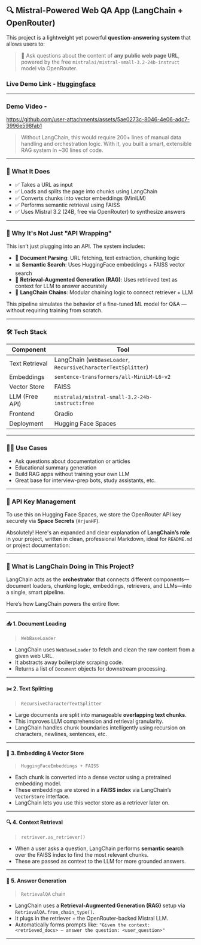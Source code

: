 ## 🔍 Mistral-Powered Web QA App (LangChain + OpenRouter)

This project is a lightweight yet powerful **question-answering system** that allows users to:

> 🧠 Ask questions about the content of **any public web page URL**, powered by the free `mistralai/mistral-small-3.2-24b-instruct` model via OpenRouter.


### Live Demo Link - [Huggingface](https://huggingface.co/spaces/ajnx014/Langchain-RAG-QA-BOT) 
---

### Demo Video - 
https://github.com/user-attachments/assets/5ae0273c-8046-4e06-adc7-3996e598fab1

> Without LangChain, this would require 200+ lines of manual data handling and orchestration logic. With it, you built a smart, extensible RAG system in \~30 lines of code.
---

### 🚀 What It Does

* ✅ Takes a URL as input
* ✅ Loads and splits the page into chunks using LangChain
* ✅ Converts chunks into vector embeddings (MiniLM)
* ✅ Performs semantic retrieval using FAISS
* ✅ Uses Mistral 3.2 (24B, free via OpenRouter) to synthesize answers

---

### 🧠 Why It's Not Just "API Wrapping"

This isn’t just plugging into an API. The system includes:

* 📄 **Document Parsing**: URL fetching, text extraction, chunking logic
* 📊 **Semantic Search**: Uses HuggingFace embeddings + FAISS vector search
* 🔄 **Retrieval-Augmented Generation (RAG)**: Uses retrieved text as context for LLM to answer accurately
* 🧩 **LangChain Chains**: Modular chaining logic to connect retriever + LLM

This pipeline simulates the behavior of a fine-tuned ML model for Q\&A — without requiring training from scratch.

---

### 🛠️ Tech Stack

| Component      | Tool                                                                                    |
| -------------- | --------------------------------------------------------------------------------------- |
| Text Retrieval | LangChain (`WebBaseLoader`, `RecursiveCharacterTextSplitter`)                           |
| Embeddings     | `sentence-transformers/all-MiniLM-L6-v2`                                                |
| Vector Store   | FAISS                                                                                   |
| LLM (Free API) | `mistralai/mistral-small-3.2-24b-instruct:free`                                         |
| Frontend       | Gradio                                                                                  |
| Deployment     | Hugging Face Spaces                                                                     |

---

### 🧑‍💻 Use Cases

* Ask questions about documentation or articles
* Educational summary generation
* Build RAG apps without training your own LLM
* Great base for interview-prep bots, study assistants, etc.

---

### 🔐 API Key Management

To use this on Hugging Face Spaces, we store the OpenRouter API key securely via **Space Secrets** (`ArjunHF`).

Absolutely! Here's an expanded and clear explanation of **LangChain’s role** in your project, written in clean, professional Markdown, ideal for `README.md` or project documentation:

---

### 🔗 What is LangChain Doing in This Project?

LangChain acts as the **orchestrator** that connects different components—document loaders, chunking logic, embeddings, retrievers, and LLMs—into a single, smart pipeline.

Here’s how LangChain powers the entire flow:

---

#### 📥 1. **Document Loading**

> `WebBaseLoader`

* LangChain uses `WebBaseLoader` to fetch and clean the raw content from a given web URL.
* It abstracts away boilerplate scraping code.
* Returns a list of `Document` objects for downstream processing.

---

#### ✂️ 2. **Text Splitting**

> `RecursiveCharacterTextSplitter`

* Large documents are split into manageable **overlapping text chunks**.
* This improves LLM comprehension and retrieval granularity.
* LangChain handles chunk boundaries intelligently using recursion on characters, newlines, sentences, etc.

---

#### 🧠 3. **Embedding & Vector Store**

> `HuggingFaceEmbeddings + FAISS`

* Each chunk is converted into a dense vector using a pretrained embedding model.
* These embeddings are stored in a **FAISS index** via LangChain’s `VectorStore` interface.
* LangChain lets you use this vector store as a retriever later on.

---

#### 🔍 4. **Context Retrieval**

> `retriever.as_retriever()`

* When a user asks a question, LangChain performs **semantic search** over the FAISS index to find the most relevant chunks.
* These are passed as context to the LLM for more grounded answers.

---

#### 🧠 5. **Answer Generation**

> `RetrievalQA` chain

* LangChain uses a **Retrieval-Augmented Generation (RAG)** setup via `RetrievalQA.from_chain_type()`.
* It plugs in the retriever + the OpenRouter-backed Mistral LLM.
* Automatically forms prompts like:
  `"Given the context: <retrieved_docs> — answer the question: <user_question>"`

---
